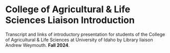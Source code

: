 # College of Agricultural & Life Sciences Liaison Introduction

Transcript and links of introductory presentation for students of the College of Agricultural & Life Sciences at University of Idaho by Library liaison Andrew Weymouth. **Fall 2024**.